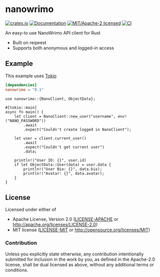 
# nanowrimo

[![crates.io](https://img.shields.io/crates/v/nanowrimo.svg)](https://crates.io/crates/nanowrimo)
[![Documentation](https://docs.rs/nanowrimo/badge.svg)](https://docs.rs/nanowrimo)
[![MIT/Apache-2 licensed](https://img.shields.io/crates/l/nanowrimo.svg)](./LICENSE-APACHE)
[![CI](https://github.com/craftspider/nanowrimo/workflows/CI/badge.svg)](https://github.com/craftspider/nanowrimo-rs/actions?query=workflow%3ACI)

An easy-to use NanoWrimo API client for Rust

- Built on reqwest
- Supports both anonymous and logged-in access

## Example

This example uses [Tokio](https://tokio.rs)

```toml
[dependencies]
nanowrimo = "0.1"
```

```rust,no_run
use nanowrimo::{NanoClient, ObjectData};

#[tokio::main]
async fn main() {
    let client = NanoClient::new_user("username", env!("NANO_PASSWORD"))
        .await
        .expect("Couldn't create logged in NanoClient");
        
    let user = client.current_user()
        .await
        .expect("Couldn't get current user")
        .data;
        
    println!("User ID: {}", user.id)
    if let ObjectData::User(data) = user.data {
        println!("User Bio: {}", data.bio);
        println!("Avatar: {}", data.avatar);
    }
}
```

## License

Licensed under either of

- Apache License, Version 2.0 ([LICENSE-APACHE](LICENSE-APACHE) or http://apache.org/licenses/LICENSE-2.0)
- MIT license ([LICENSE-MIT](LICENSE-MIT) or http://opensource.org/licenses/MIT)

### Contribution

Unless you explicitly state otherwise, any contribution intentionally submitted
for inclusion in the work by you, as defined in the Apache-2.0 license, shall
be dual licensed as above, without any additional terms or conditions.
